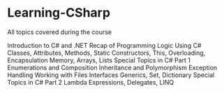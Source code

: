 # Learning-CSharp

All topics covered during the course

Introduction to C# and .NET
Recap of Programming Logic Using C#
Classes, Attributes, Methods, Static
Constructors, This, Overloading, Encapsulation
Memory, Arrays, Lists
Special Topics in C# Part 1
Enumerations and Composition
Inheritance and Polymorphism
Exception Handling
Working with Files
Interfaces
Generics, Set, Dictionary
Special Topics in C# Part 2
Lambda Expressions, Delegates, LINQ